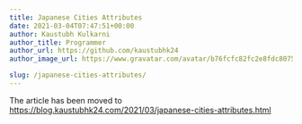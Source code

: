 ```yaml
---
title: Japanese Cities Attributes
date: 2021-03-04T07:47:51+00:00
author: Kaustubh Kulkarni
author_title: Programmer
author_url: https://github.com/kaustubhk24
author_image_url: https://www.gravatar.com/avatar/b76fcfc82fc2e8fdc8075636f1735f61?s=200

slug: /japanese-cities-attributes/
---
```

The article has been moved to https://blog.kaustubhk24.com/2021/03/japanese-cities-attributes.html